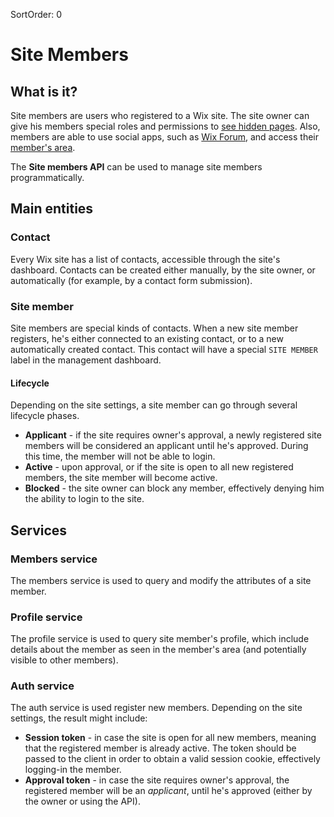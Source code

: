 SortOrder: 0
# Site Members

## What is it?

Site members are users who registered to a Wix site. The site owner
can give his members special roles and permissions to
[see hidden pages](https://support.wix.com/en/article/creating-members-only-pages-596999).
Also, members are able to use social apps, such as
[Wix Forum](https://www.wix.com/app-market/wix-forum/overview), and access
their [member's area](https://support.wix.com/en/article/adding-a-members-area-to-your-site).

The **Site members API** can be used to manage site members programmatically. 

## Main entities

### Contact

Every Wix site has a list of contacts, accessible through the site's dashboard.
Contacts can be created either manually, by the site owner, or automatically
(for example, by a contact form submission).

### Site member

Site members are special kinds of contacts. When a new site member registers,
he's either connected to an existing contact, or to a new automatically created
contact. This contact will have a special `SITE MEMBER` label in the management
dashboard.

#### Lifecycle

Depending on the site settings, a site member can go through several lifecycle phases.

 * **Applicant** - if the site requires owner's approval, a newly registered site members
   will be considered an applicant until he's approved. During this time, the member
   will not be able to login. 
 * **Active** - upon approval, or if the site is open to all new registered members, the
   site member will become active.
 * **Blocked** - the site owner can block any member, effectively denying him the ability
   to login to the site.

## Services

### Members service

The members service is used to query and modify the attributes of a site member.

### Profile service

The profile service is used to query site member's profile, which include details
about the member as seen in the member's area (and potentially visible to other members).

### Auth service 

The auth service is used register new members. Depending on the site settings,
the result might include:

 * **Session token** - in case the site is open for all new members, meaning that the
   registered member is already active. The token should be passed to the client in order
   to obtain a valid session cookie, effectively logging-in the member.
 * **Approval token** - in case the site requires owner's approval, the registered member
   will be an _applicant_, until he's approved (either by the owner or using the API).
